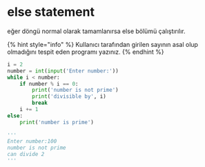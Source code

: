 # else statement

eğer döngü normal olarak tamamlanırsa else bölümü çalıştırılır.

{% hint style="info" %}
Kullanıcı tarafından girilen sayının asal olup olmadığını tespit eden programı yazınız.
{% endhint %}

```python
i = 2
number = int(input('Enter number:'))
while i < number:
    if number % i == 0:
        print('number is not prime')
        print('divisible by', i)
        break
    i += 1
else:
    print('number is prime')
    
'''
Enter number:100
number is not prime
can divide 2
'''
```
